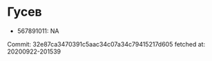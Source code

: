 # Гусев
- 567891011: NA

Commit: 32e87ca3470391c5aac34c07a34c79415217d605
 fetched at: 20200922-201539
